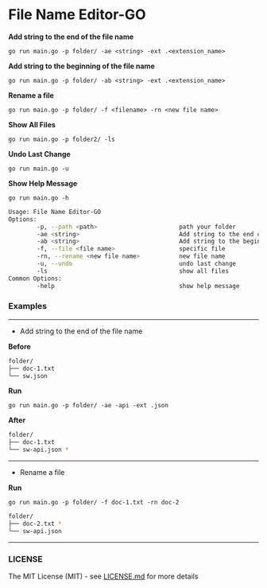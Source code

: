 # File Name Editor-GO

**Add string to the end of the file name**  

```
go run main.go -p folder/ -ae <string> -ext .<extension_name>
```

**Add string to the beginning of the file name**  

```
go run main.go -p folder/ -ab <string> -ext .<extension_name>
```

**Rename a file**   

```
go run main.go -p folder/ -f <filename> -rn <new file name> 
```

**Show All Files**

```
go run main.go -p folder2/ -ls
```
**Undo Last Change**  
```
go run main.go -u
```
**Show Help Message**  
```
go run main.go -h
```
```bash
Usage: File Name Editor-GO
Options:
        -p, --path <path>                       path your folder 
        -ae <string>                            Add string to the end of the file name
        -ab <string>                            Add string to the beginning of the file name
        -f, --file <file name>                  specific file 
        -rn, --rename <new file name>           new file name
        -u, --undo                              undo last change
        -ls									    show all files
Common Options: 
        -help                                   show help message
```
### Examples     
---
* Add string to the end of the file name  

**Before**  

```bash
folder/
├── doc-1.txt
└── sw.json
```

**Run**  

```
go run main.go -p folder/ -ae -api -ext .json
```
**After**  

```bash
folder/
├── doc-1.txt
└── sw-api.json *
```
---
* Rename a file  

**Run**  

```
go run main.go -p folder/ -f doc-1.txt -rn doc-2
```
```bash
folder/
├── doc-2.txt *
└── sw-api.json
```
---
### LICENSE  
The MIT License (MIT) - see [LICENSE.md](https://github.com/recep/add-string-to-filename/blob/master/LICENSE.md) for more details

